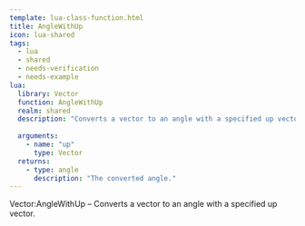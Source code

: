```yaml
---
template: lua-class-function.html
title: AngleWithUp
icon: lua-shared
tags:
  - lua
  - shared
  - needs-verification
  - needs-example
lua:
  library: Vector
  function: AngleWithUp
  realm: shared
  description: "Converts a vector to an angle with a specified up vector."
  
  arguments:
    - name: "up"
      type: Vector
  returns:
    - type: angle
      description: "The converted angle."
---
```


<div class="lua__search__keywords">
Vector:AngleWithUp &#x2013; Converts a vector to an angle with a specified up vector.
</div>
